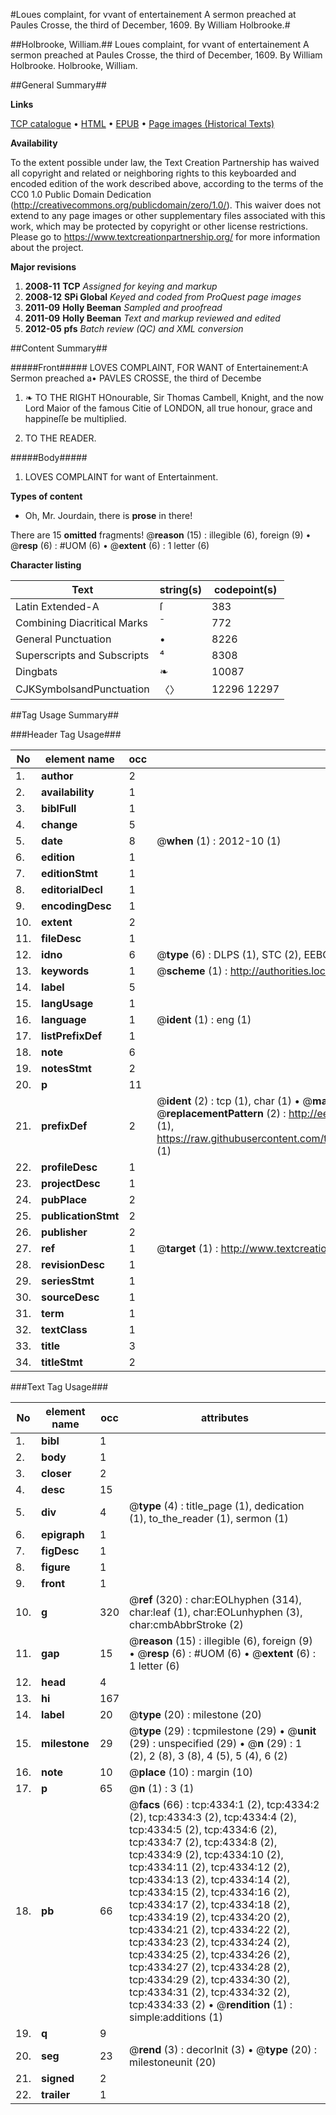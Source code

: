 #Loues complaint, for vvant of entertainement A sermon preached at Paules Crosse, the third of December, 1609. By William Holbrooke.#

##Holbrooke, William.##
Loues complaint, for vvant of entertainement A sermon preached at Paules Crosse, the third of December, 1609. By William Holbrooke.
Holbrooke, William.

##General Summary##

**Links**

[TCP catalogue](http://www.ota.ox.ac.uk/tcp/)  • 
[HTML](http://tei.it.ox.ac.uk/tcp/Texts-HTML/free/A03/A03443.html)  • 
[EPUB](http://tei.it.ox.ac.uk/tcp/Texts-EPUB/free/A03/A03443.epub) • 
[Page images (Historical Texts)](https://historicaltexts.jisc.ac.uk/eebo-99839875e)

**Availability**

To the extent possible under law, the Text Creation Partnership has waived all copyright and related or neighboring rights to this keyboarded and encoded edition of the work described above, according to the terms of the CC0 1.0 Public Domain Dedication (http://creativecommons.org/publicdomain/zero/1.0/). This waiver does not extend to any page images or other supplementary files associated with this work, which may be protected by copyright or other license restrictions. Please go to https://www.textcreationpartnership.org/ for more information about the project.

**Major revisions**

1. __2008-11__ __TCP__ *Assigned for keying and markup*
1. __2008-12__ __SPi Global__ *Keyed and coded from ProQuest page images*
1. __2011-09__ __Holly Beeman__ *Sampled and proofread*
1. __2011-09__ __Holly Beeman__ *Text and markup reviewed and edited*
1. __2012-05__ __pfs__ *Batch review (QC) and XML conversion*

##Content Summary##

#####Front#####
LOVES COMPLAINT, FOR WANT of Entertainement:A Sermon preached a• PAVLES CROSSE, the third of Decembe
1. ❧ TO THE RIGHT HOnourable, Sir Thomas Cambell, Knight, and the now Lord Maior of the famous Citie of LONDON, all true honour, grace and happineſſe be multiplied.

1. TO THE READER.

#####Body#####

1. LOVES COMPLAINT for want of Entertainment.

**Types of content**

  * Oh, Mr. Jourdain, there is **prose** in there!

There are 15 **omitted** fragments! 
 @__reason__ (15) : illegible (6), foreign (9)  •  @__resp__ (6) : #UOM (6)  •  @__extent__ (6) : 1 letter (6)

**Character listing**


|Text|string(s)|codepoint(s)|
|---|---|---|
|Latin Extended-A|ſ|383|
|Combining             Diacritical Marks|̄|772|
|General Punctuation|•|8226|
|Superscripts             and Subscripts|⁴|8308|
|Dingbats|❧|10087|
|CJKSymbolsandPunctuation|〈〉|12296 12297|

##Tag Usage Summary##

###Header Tag Usage###

|No|element name|occ|attributes|
|---|---|---|---|
|1.|__author__|2||
|2.|__availability__|1||
|3.|__biblFull__|1||
|4.|__change__|5||
|5.|__date__|8| @__when__ (1) : 2012-10 (1)|
|6.|__edition__|1||
|7.|__editionStmt__|1||
|8.|__editorialDecl__|1||
|9.|__encodingDesc__|1||
|10.|__extent__|2||
|11.|__fileDesc__|1||
|12.|__idno__|6| @__type__ (6) : DLPS (1), STC (2), EEBO-CITATION (1), PROQUEST (1), VID (1)|
|13.|__keywords__|1| @__scheme__ (1) : http://authorities.loc.gov/ (1)|
|14.|__label__|5||
|15.|__langUsage__|1||
|16.|__language__|1| @__ident__ (1) : eng (1)|
|17.|__listPrefixDef__|1||
|18.|__note__|6||
|19.|__notesStmt__|2||
|20.|__p__|11||
|21.|__prefixDef__|2| @__ident__ (2) : tcp (1), char (1)  •  @__matchPattern__ (2) : ([0-9\-]+):([0-9IVX]+) (1), (.+) (1)  •  @__replacementPattern__ (2) : http://eebo.chadwyck.com/downloadtiff?vid=$1&page=$2 (1), https://raw.githubusercontent.com/textcreationpartnership/Texts/master/tcpchars.xml#$1 (1)|
|22.|__profileDesc__|1||
|23.|__projectDesc__|1||
|24.|__pubPlace__|2||
|25.|__publicationStmt__|2||
|26.|__publisher__|2||
|27.|__ref__|1| @__target__ (1) : http://www.textcreationpartnership.org/docs/. (1)|
|28.|__revisionDesc__|1||
|29.|__seriesStmt__|1||
|30.|__sourceDesc__|1||
|31.|__term__|1||
|32.|__textClass__|1||
|33.|__title__|3||
|34.|__titleStmt__|2||


###Text Tag Usage###

|No|element name|occ|attributes|
|---|---|---|---|
|1.|__bibl__|1||
|2.|__body__|1||
|3.|__closer__|2||
|4.|__desc__|15||
|5.|__div__|4| @__type__ (4) : title_page (1), dedication (1), to_the_reader (1), sermon (1)|
|6.|__epigraph__|1||
|7.|__figDesc__|1||
|8.|__figure__|1||
|9.|__front__|1||
|10.|__g__|320| @__ref__ (320) : char:EOLhyphen (314), char:leaf (1), char:EOLunhyphen (3), char:cmbAbbrStroke (2)|
|11.|__gap__|15| @__reason__ (15) : illegible (6), foreign (9)  •  @__resp__ (6) : #UOM (6)  •  @__extent__ (6) : 1 letter (6)|
|12.|__head__|4||
|13.|__hi__|167||
|14.|__label__|20| @__type__ (20) : milestone (20)|
|15.|__milestone__|29| @__type__ (29) : tcpmilestone (29)  •  @__unit__ (29) : unspecified (29)  •  @__n__ (29) : 1 (2), 2 (8), 3 (8), 4 (5), 5 (4), 6 (2)|
|16.|__note__|10| @__place__ (10) : margin (10)|
|17.|__p__|65| @__n__ (1) : 3 (1)|
|18.|__pb__|66| @__facs__ (66) : tcp:4334:1 (2), tcp:4334:2 (2), tcp:4334:3 (2), tcp:4334:4 (2), tcp:4334:5 (2), tcp:4334:6 (2), tcp:4334:7 (2), tcp:4334:8 (2), tcp:4334:9 (2), tcp:4334:10 (2), tcp:4334:11 (2), tcp:4334:12 (2), tcp:4334:13 (2), tcp:4334:14 (2), tcp:4334:15 (2), tcp:4334:16 (2), tcp:4334:17 (2), tcp:4334:18 (2), tcp:4334:19 (2), tcp:4334:20 (2), tcp:4334:21 (2), tcp:4334:22 (2), tcp:4334:23 (2), tcp:4334:24 (2), tcp:4334:25 (2), tcp:4334:26 (2), tcp:4334:27 (2), tcp:4334:28 (2), tcp:4334:29 (2), tcp:4334:30 (2), tcp:4334:31 (2), tcp:4334:32 (2), tcp:4334:33 (2)  •  @__rendition__ (1) : simple:additions (1)|
|19.|__q__|9||
|20.|__seg__|23| @__rend__ (3) : decorInit (3)  •  @__type__ (20) : milestoneunit (20)|
|21.|__signed__|2||
|22.|__trailer__|1||
